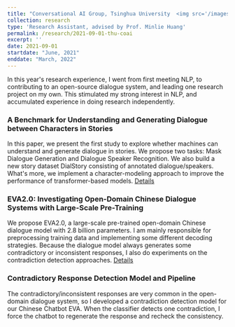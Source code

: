 ```yaml
---
title: "Conversational AI Group, Tsinghua University  <img src='/images/logos/coai.png' height='100' width='100'>"
collection: research
type: 'Research Assistant, advised by Prof. Minlie Huang'
permalink: /research/2021-09-01-thu-coai
excerpt: ''
date: 2021-09-01
startdate: "June, 2021"
enddate: "March, 2022"
---
```


In this year's research experience, I went from first meeting NLP, to contributing to an open-source dialogue system, and leading one research project on my own. This stimulated my strong interest in NLP, and accumulated experience in doing research independently.

### A Benchmark for Understanding and Generating Dialogue between Characters in Stories

In this paper, we present the first study to explore whether machines can understand and generate dialogue in stories. We propose two tasks: Mask Dialogue Generation and Dialogue Speaker Recognition. We also build a new story dataset DialStory consisting of annotated dialogue/speakers. What's more, we implement a character-modeling approach to improve the performance of transformer-based models. [Details](https://yao-jz.github.io/publications/)

### EVA2.0: Investigating Open-Domain Chinese Dialogue Systems with Large-Scale Pre-Training

We propose EVA2.0, a large-scale pre-trained open-domain Chinese dialogue model with 2.8 billion parameters. I am mainly responsible for preprocessing training data and implementing some different decoding strategies. Because the dialogue model always generates some contradictory or inconsistent responses, I also do experiments on the contradiction detection approaches. [Details](https://yao-jz.github.io/publications/)

### Contradictory Response Detection Model and Pipeline

The contradictory/inconsistent responses are very common in the open-domain dialogue system, so I developed a contradiction detection model for our Chinese Chatbot EVA. When the classifier detects one contradiction, I force the chatbot to regenerate the response and recheck the consistency.
